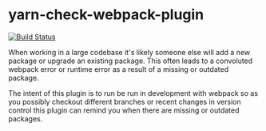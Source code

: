 # yarn-check-webpack-plugin

[![Build Status](https://travis-ci.org/skovy/yarn-check-webpack-plugin.svg?branch=master)](https://travis-ci.org/skovy/yarn-check-webpack-plugin)

When working in a large codebase it's likely someone else will add a new package
or upgrade an existing package. This often leads to a convoluted webpack error
or runtime error as a result of a missing or outdated package.

The intent of this plugin is to run be run in development with webpack so as
you possibly checkout different branches or recent changes in version control 
this plugin can remind you when there are missing or outdated packages.